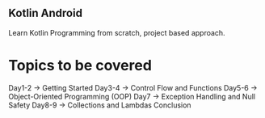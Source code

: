## Kotlin Android 

Learn Kotlin Programming from scratch, project based approach.

# Topics to be covered
Day1-2 -> Getting Started
Day3-4 -> Control Flow and Functions
Day5-6 -> Object-Oriented Programming (OOP)
Day7 -> Exception Handling and Null Safety
Day8-9 -> Collections and Lambdas
Conclusion
